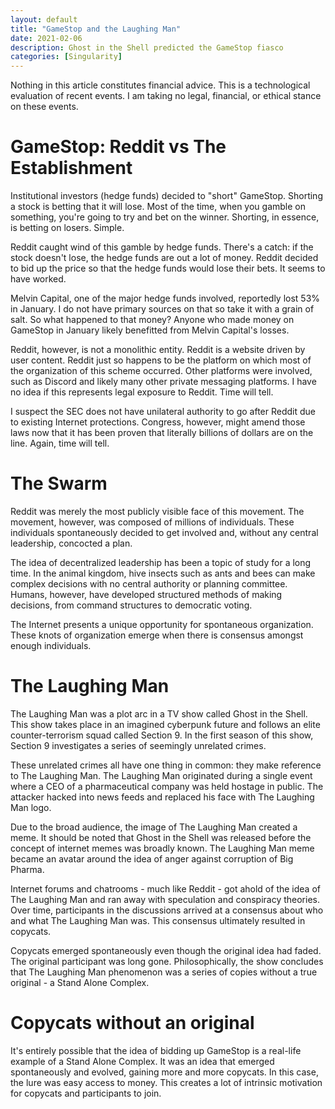```yaml
---
layout: default
title: "GameStop and the Laughing Man"
date: 2021-02-06
description: Ghost in the Shell predicted the GameStop fiasco
categories: [Singularity]
---
```


Nothing in this article constitutes financial advice. This is a technological evaluation of recent events. I am taking no legal, financial, or ethical stance on these events. 

# GameStop: Reddit vs The Establishment

Institutional investors (hedge funds) decided to "short" GameStop. Shorting a stock is betting that it will lose. Most of the time, when you gamble on something, you're going to try and bet on the winner. Shorting, in essence, is betting on losers. Simple. 

Reddit caught wind of this gamble by hedge funds. There's a catch: if the stock doesn't lose, the hedge funds are out a lot of money. Reddit decided to bid up the price so that the hedge funds would lose their bets. It seems to have worked. 

Melvin Capital, one of the major hedge funds involved, reportedly lost 53% in January. I do not have primary sources on that so take it with a grain of salt. So what happened to that money? Anyone who made money on GameStop in January likely benefitted from Melvin Capital's losses. 

Reddit, however, is not a monolithic entity. Reddit is a website driven by user content. Reddit just so happens to be the platform on which most of the organization of this scheme occurred. Other platforms were involved, such as Discord and likely many other private messaging platforms. I have no idea if this represents legal exposure to Reddit. Time will tell. 

I suspect the SEC does not have unilateral authority to go after Reddit due to existing Internet protections. Congress, however, might amend those laws now that it has been proven that literally billions of dollars are on the line. Again, time will tell. 

# The Swarm

Reddit was merely the most publicly visible face of this movement. The movement, however, was composed of millions of individuals. These individuals spontaneously decided to get involved and, without any central leadership, concocted a plan. 

The idea of decentralized leadership has been a topic of study for a long time. In the animal kingdom, hive insects such as ants and bees can make complex decisions with no central authority or planning committee. Humans, however, have developed structured methods of making decisions, from command structures to democratic voting. 

The Internet presents a unique opportunity for spontaneous organization. These knots of organization emerge when there is consensus amongst enough individuals. 

# The Laughing Man

The Laughing Man was a plot arc in a TV show called Ghost in the Shell. This show takes place in an imagined cyberpunk future and follows an elite counter-terrorism squad called Section 9. In the first season of this show, Section 9 investigates a series of seemingly unrelated crimes.

These unrelated crimes all have one thing in common: they make reference to The Laughing Man. The Laughing Man originated during a single event where a CEO of a pharmaceutical company was held hostage in public. The attacker hacked into news feeds and replaced his face with The Laughing Man logo. 

Due to the broad audience, the image of The Laughing Man created a meme. It should be noted that Ghost in the Shell was released before the concept of internet memes was broadly known. The Laughing Man meme became an avatar around the idea of anger against corruption of Big Pharma. 

Internet forums and chatrooms - much like Reddit - got ahold of the idea of The Laughing Man and ran away with speculation and conspiracy theories. Over time, participants in the discussions arrived at a consensus about who and what The Laughing Man was. This consensus ultimately resulted in copycats.

Copycats emerged spontaneously even though the original idea had faded. The original participant was long gone. Philosophically, the show concludes that The Laughing Man phenomenon was a series of copies without a true original - a Stand Alone Complex. 

# Copycats without an original

It's entirely possible that the idea of bidding up GameStop is a real-life example of a Stand Alone Complex. It was an idea that emerged spontaneously and evolved, gaining more and more copycats. In this case, the lure was easy access to money. This creates a lot of intrinsic motivation for copycats and participants to join. 

